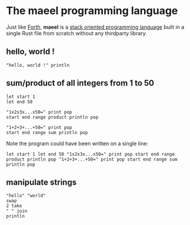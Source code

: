 # The maeel programming language

Just like [Forth](https://en.wikipedia.org/wiki/Forth_(programming_language)), **maeel** is a [stack oriented programming language](https://en.wikipedia.org/wiki/Stack-oriented_programming) built in a single Rust file from scratch without any thirdparty library.

## hello, world !

```
"hello, world !" println
```

## sum/product of all integers from 1 to 50

```
let start 1
let end 50

"1x2x3x...x50=" print pop
start end range product println pop

"1+2+3+...+50=" print pop
start end range sum println pop
```

Note the program could have been written on a single line:
```
let start 1 let end 50 "1x2x3x...x50=" print pop start end range product println pop "1+2+3+...+50=" print pop start end range sum println pop
```

## manipulate strings

```
"hello" "world"
swap
2 take
" " join
println
```
